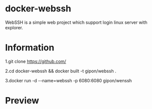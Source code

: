 # docker-webssh
WebSSH is a simple web project which support login linux server with explorer.

# Information

1.git clone https://github.com/ 

2.cd docker-webssh && docker built -t gipon/webssh . 

3.docker run -d --name=webssh -p 6080:6080 gipon/wenssh 

# Preview


